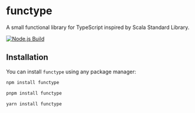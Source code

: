 # functype

A small functional library for TypeScript inspired by Scala Standard Library.

[![Node.js Build](https://github.com/jordanburke/functype/actions/workflows/pnpm-build.yml/badge.svg)](https://github.com/jordanburke/functype/actions/workflows/pnpm-build.yml)

## Installation

You can install `functype` using any package manager:

```bash
npm install functype
```

```bash
pnpm install functype
```

```bash
yarn install functype
```
